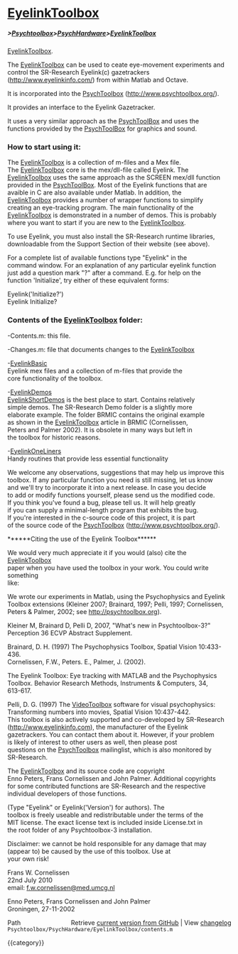 # [EyelinkToolbox](EyelinkToolbox)
##### >[Psychtoolbox](Psychtoolbox)>[PsychHardware](PsychHardware)>[EyelinkToolbox](EyelinkToolbox)

[EyelinkToolbox](EyelinkToolbox).  
  
The [EyelinkToolbox](EyelinkToolbox) can be used to ceate eye-movement experiments and  
control the SR-Research Eyelink(c) gazetrackers  
(http://www.eyelinkinfo.com/) from within Matlab and Octave.  
  
It is incorporated into the [PsychToolbox](PsychToolbox) (http://www.psychtoolbox.org/).  
  
It provides an interface to the Eyelink Gazetracker.  
  
It uses a very similar  approach as the [PsychToolBox](PsychToolBox) and uses the  
functions provided by the [PsychToolBox](PsychToolBox) for graphics and sound.  
  
### How to start using it:  
  
The [EyelinkToolbox](EyelinkToolbox) is a collection of m-files and a Mex file.  
The [EyelinkToolbox](EyelinkToolbox) core is the mex/dll-file called Eyelink. The  
[EyelinkToolbox](EyelinkToolbox) uses the same approach as the SCREEN mex/dll function  
provided in the [PsychToolBox](PsychToolBox). Most of the Eyelink functions that are  
avaible in C are also available under Matlab. In addition, the  
[EyelinkToolbox](EyelinkToolbox) provides a number of wrapper functions to simplify  
creating an eye-tracking program. The main functionality of the   
[EyelinkToolbox](EyelinkToolbox) is demonstrated in a number of demos. This is probably  
where you want to start if you are new to the [EyelinkToolbox](EyelinkToolbox).  
  
To use Eyelink, you must also install the SR-Research runtime libraries,  
downloadable from the Support Section of their website (see above).  
  
For a complete list of available functions type "Eyelink" in the  
command window. For an explanation of any particular eyelink function  
just add a question mark "?" after a command. E.g. for help on the   
function 'Initialize', try either of these equivalent forms:  
  
Eyelink('Initialize?')  
Eyelink Initialize?  
  
### Contents of the [EyelinkToolbox](EyelinkToolbox) folder:  
  
-Contents.m: this file.  
  
-Changes.m: file that documents changes to the [EyelinkToolbox](EyelinkToolbox)  
  
-[EyelinkBasic](EyelinkBasic)  
Eyelink mex files and a collection of m-files that provide the  
core functionality of the toolbox.  
  
-[EyelinkDemos](EyelinkDemos)  
[EyelinkShortDemos](EyelinkShortDemos) is the best place to start. Contains relatively   
simple demos. The SR-Research Demo folder is a slightly more  
elaborate example. The folder BRMIC contains the original example  
as shown in the [EyelinkToolbox](EyelinkToolbox) article in BRMIC (Cornelissen,  
Peters and Palmer 2002). It is obsolete in many ways but left in  
the toolbox for historic reasons.  
  
-[EyelinkOneLiners](EyelinkOneLiners)  
Handy routines that provide less essential functionality  
  
We welcome any observations, suggestions that may help us improve this  
toolbox. If any particular function you need is still missing, let us know  
and we'll try to incorporate it into a next release. In case you decide  
to add or modify functions yourself, please send us the modified code.  
If you think you've found a bug, please tell us. It will help greatly  
if you can supply a  minimal-length program that exhibits the bug.  
If you're interested in the c-source code of this project, it is part  
of the source code of the [PsychToolbox](PsychToolbox) (http://www.psychtoolbox.org/).  
  
\*\*\*\*\*\*Citing the use of the Eyelink Toolbox\*\*\*\*\*\*  
  
We would very much appreciate it if you would (also) cite the [EyelinkToolbox](EyelinkToolbox)  
paper when you have used the toolbox in your work. You could write something  
like:  
  
We wrote our experiments in Matlab, using the Psychophysics and Eyelink  
Toolbox extensions (Kleiner 2007; Brainard, 1997; Pelli, 1997; Cornelissen,  
Peters & Palmer, 2002; see http://psychtoolbox.org).  
  
Kleiner M, Brainard D, Pelli D, 2007, "What's new in Psychtoolbox-3?"  
Perception 36 ECVP Abstract Supplement.  
  
Brainard, D. H. (1997) The Psychophysics Toolbox, Spatial Vision 10:433-436.  
Cornelissen, F.W., Peters. E., Palmer, J. (2002).  
  
The Eyelink Toolbox: Eye tracking with MATLAB and the Psychophysics  
Toolbox. Behavior Research Methods, Instruments & Computers, 34,  
613-617.  
  
Pelli, D. G. (1997) The [VideoToolbox](VideoToolbox) software for visual psychophysics:  
Transforming numbers into movies, Spatial Vision 10:437-442.  
This toolbox is also actively supported and co-developed by SR-Research  
(http://www.eyelinkinfo.com), the manufacturer of the Eyelink  
gazetrackers. You can contact them about it. However, if your problem  
is likely of interest to other users as well, then please post  
questions on the [PsychToolbox](PsychToolbox) mailinglist, which is also monitored by  
SR-Research.  
  
The [EyelinkToolbox](EyelinkToolbox) and its source code are copyright   
Enno Peters, Frans Cornelissen and John Palmer. Additional copyrights  
for some contributed functions are SR-Research and the respective  
individual developers of those functions.  
  
(Type "Eyelink" or Eyelink('Version') for authors). The  
toolbox is freely useable and redistributable under the terms of the  
MIT license. The exact license text is included inside License.txt in  
the root folder of any Psychtoolbox-3 installation.  
  
Disclaimer: we cannot be hold responsible for any damage that may  
(appear to) be caused by the use of this toolbox. Use at  
your own risk!  
  
  
Frans W. Cornelissen  
22nd July 2010  
email: f.w.cornelissen@med.umcg.nl  
  
Enno Peters, Frans Cornelissen and John Palmer  
Groningen, 27-11-2002  
  




<div class="code_header" style="text-align:right;">
  <span style="float:left;">Path&nbsp;&nbsp;</span> <span class="counter">Retrieve <a href=
  "https://raw.github.com/Psychtoolbox-3/Psychtoolbox-3/beta/Psychtoolbox/PsychHardware/EyelinkToolbox/contents.m">current version from GitHub</a> | View <a href=
  "https://github.com/Psychtoolbox-3/Psychtoolbox-3/commits/beta/Psychtoolbox/PsychHardware/EyelinkToolbox/contents.m">changelog</a></span>
</div>
<div class="code">
  <code>Psychtoolbox/PsychHardware/EyelinkToolbox/contents.m</code>
</div>

{{category}}